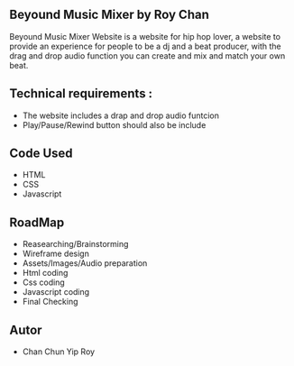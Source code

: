 ## Beyound Music Mixer by Roy Chan

Beyound Music Mixer Website is a website for hip hop lover, a website to provide an experience for people to be a dj and a beat producer, with the drag and drop audio function you can create and mix and match your own beat.


## Technical requirements : 
- The website includes a drap and drop audio funtcion
- Play/Pause/Rewind button should also be include 

## Code Used
- HTML
- CSS
- Javascript

## RoadMap
- Reasearching/Brainstorming
- Wireframe design 
- Assets/Images/Audio preparation
- Html coding 
- Css coding
- Javascript coding
- Final Checking

## Autor 
- Chan Chun Yip Roy






